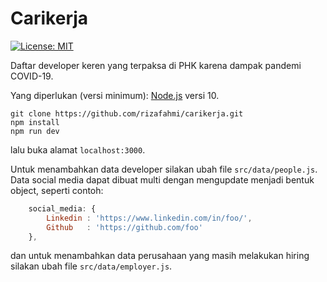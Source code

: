 # Carikerja

[![License: MIT](https://img.shields.io/badge/License-MIT-yellow.svg)](https://opensource.org/licenses/MIT)

Daftar developer keren yang terpaksa di PHK karena dampak pandemi COVID-19.

Yang diperlukan (versi minimum): [Node.js](https://nodejs.org) versi 10.

```shell
git clone https://github.com/rizafahmi/carikerja.git
npm install
npm run dev
```

lalu buka alamat `localhost:3000`.

Untuk menambahkan data developer silakan ubah file `src/data/people.js`. Data social media dapat dibuat multi dengan mengupdate menjadi bentuk object, seperti contoh:

```javascript
    social_media: {
        Linkedin : 'https://www.linkedin.com/in/foo/',
        Github   : 'https://github.com/foo'
    },
```

dan untuk menambahkan data perusahaan yang masih melakukan hiring silakan ubah file `src/data/employer.js`.

